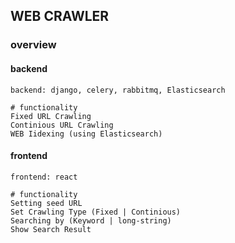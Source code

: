 ## WEB CRAWLER

### overview

#### backend
```
backend: django, celery, rabbitmq, Elasticsearch

# functionality
Fixed URL Crawling
Continious URL Crawling
WEB Iidexing (using Elasticsearch)
```

#### frontend
```
frontend: react

# functionality
Setting seed URL
Set Crawling Type (Fixed | Continious)
Searching by (Keyword | long-string)
Show Search Result
```

